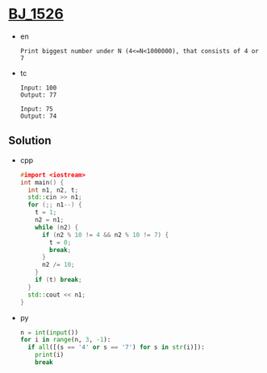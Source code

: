 # [BJ_1526](https://acmicpc.net/problem/1526)

* en

  ```en
  Print biggest number under N (4<=N<1000000), that consists of 4 or 7
  ```

* tc

  ```tc
  Input: 100
  Output: 77

  Input: 75
  Output: 74
  ```

## Solution

* cpp

  ```cpp
  #import <iostream>
  int main() {
    int n1, n2, t;
    std::cin >> n1;
    for (;; n1--) {
      t = 1;
      n2 = n1;
      while (n2) {
        if (n2 % 10 != 4 && n2 % 10 != 7) {
          t = 0;
          break;
        }
        n2 /= 10;
      }
      if (t) break;
    }
    std::cout << n1;
  }
  ```

* py

  ```py
  n = int(input())
  for i in range(n, 3, -1):
    if all([(s == '4' or s == '7') for s in str(i)]):
      print(i)
      break
  ```

